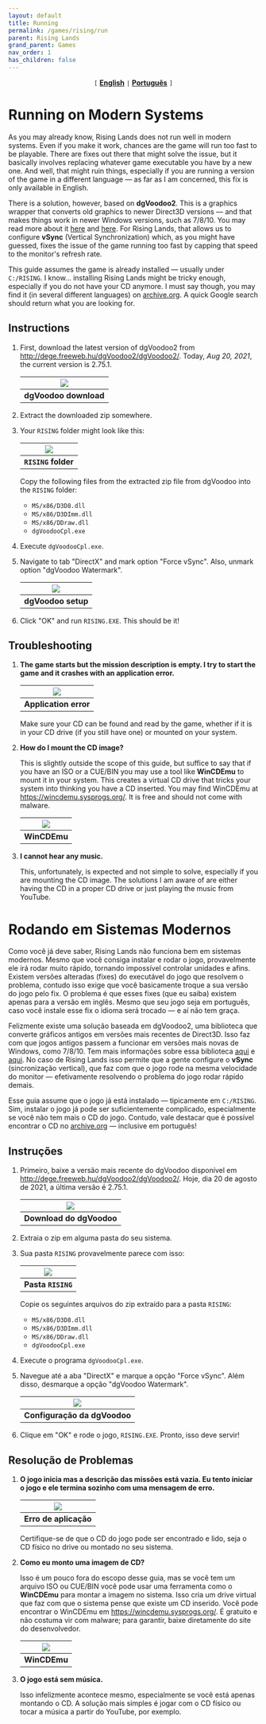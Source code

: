 ```yaml
---
layout: default
title: Running
permalink: /games/rising/run
parent: Rising Lands
grand_parent: Games
nav_order: 1
has_children: false
---
```


<center>
    <code>[</code>
    <a href="#running-on-modern-systems"><b>English</b></a>
    <code>|</code>
    <a href="#rodando-em-sistemas-modernos"><b>Português</b></a>
    <code>]</code>
</center>

# Running on Modern Systems

As you may already know, Rising Lands does not run well in modern systems. Even
if you make it work, chances are the game will run too fast to be playable.
There are fixes out there that might solve the issue, but it basically involves
replacing whatever game executable you have by a new one. And well, that might
ruin things, especially if you are running a version of the game in a different
language — as far as I am concerned, this fix is only available in English.

There is a solution, however, based on **dgVoodoo2**. This is a graphics
wrapper that converts old graphics to newer Direct3D versions — and that makes
things work in newer Windows versions, such as 7/8/10. You may read more about
it <a href="https://github.com/dege-diosg/dgVoodoo2" target="_blank">here</a>
and <a href="https://www.pcgamingwiki.com/wiki/DgVoodoo_2"
target="_blank">here</a>. For Rising Lands, that allows us to configure
**vSync** (Vertical Synchronization) which, as you might have guessed, fixes
the issue of the game running too fast by capping that speed to the monitor's
refresh rate.

This guide assumes the game is already installed — usually under `C:/RISING`. I
know... installing Rising Lands might be tricky enough, especially if you do
not have your CD anymore. I must say though, you may find it (in several
different languages) on
<a href="https://archive.org/details/software?query=rising+lands"
target="_blank">archive.org</a>. A quick Google search should return what you
are looking for.

## Instructions

1.  First, download the latest version of dgVoodoo2 from
    <a href="http://dege.freeweb.hu/dgVoodoo2/dgVoodoo2/" target="_blank">http://dege.freeweb.hu/dgVoodoo2/dgVoodoo2/</a>.
    Today, *Aug 20, 2021*, the current version is 2.75.1.

    | ![](images/2021-08-20-09-15-23.png) |
    | :---------------------------------: |
    |        **dgVoodoo download**        |

2.  Extract the downloaded zip somewhere.

3.  Your `RISING` folder might look like this:

    | ![](images/2021-08-20-00-58-17.png) |
    | :---------------------------------: |
    |         **`RISING` folder**         |

    Copy the following files from the extracted zip file from dgVoodoo into the
    `RISING` folder:

    - `MS/x86/D3D8.dll`
    - `MS/x86/D3DImm.dll`
    - `MS/x86/DDraw.dll`
    - `dgVoodooCpl.exe`

4.  Execute `dgVoodooCpl.exe`.

5.  Navigate to tab "DirectX" and mark option "Force vSync". Also, unmark option
    "dgVoodoo Watermark".

    | ![](images/2021-08-20-09-30-55.png) |
    | :---------------------------------: |
    |         **dgVoodoo setup**          |

6.  Click "OK" and run `RISING.EXE`. This should be it!

## Troubleshooting

1.  <b>The game starts but the mission description is empty. I try to start the
    game and it crashes with an application error.</b>

    | ![](images/2021-08-20-09-39-20.png) |
    | :---------------------------------: |
    |        **Application error**        |

    Make sure your CD can be found and read by the game, whether if it is in
    your CD drive (if you still have one) or mounted on your system.

2.  <b>How do I mount the CD image?</b>

    This is slightly outside the scope of this guide, but suffice to say that
    if you have an ISO or a CUE/BIN you may use a tool like **WinCDEmu** to
    mount it in your system. This creates a virtual CD drive that tricks your
    system into thinking you have a CD inserted. You may find WinCDEmu at <a
    href="https://wincdemu.sysprogs.org/"
    target="_blank">https://wincdemu.sysprogs.org/</a>. It is free and should
    not come with malware.

    | ![](images/2021-08-20-09-43-16.png) |
    | :---------------------------------: |
    |            **WinCDEmu**             |

3.  <b>I cannot hear any music.</b>

    This, unfortunately, is expected and not simple to solve, especially if you
    are mounting the CD image. The solutions I am aware of are either having the
    CD in a proper CD drive or just playing the music from YouTube.

# Rodando em Sistemas Modernos

Como você já deve saber, Rising Lands não funciona bem em sistemas modernos.
Mesmo que você consiga instalar e rodar o jogo, provavelmente ele irá rodar
muito rápido, tornando impossível controlar unidades e afins. Existem versões
alteradas (fixes) do executável do jogo que resolvem o problema, contudo isso
exige que você basicamente troque a sua versão do jogo pelo fix. O problema é
que esses fixes (que eu saiba) existem apenas para a versão em inglês. Mesmo que
seu jogo seja em português, caso você instale esse fix o idioma será trocado — e
aí não tem graça.

Felizmente existe uma solução baseada em dgVoodoo2, uma biblioteca que converte
gráficos antigos em versões mais recentes de Direct3D. Isso faz com que jogos
antigos passem a funcionar em versões mais novas de Windows, como 7/8/10. Tem
mais informações sobre essa biblioteca <a
href="https://github.com/dege-diosg/dgVoodoo2" target="_blank">aqui</a> e <a
href="https://www.pcgamingwiki.com/wiki/DgVoodoo_2" target="_blank">aqui</a>.
No caso de Rising Lands isso permite que a gente configure o **vSync**
(sincronização vertical), que faz com que o jogo rode na mesma velocidade do
monitor — efetivamente resolvendo o problema do jogo rodar rápido demais.

Esse guia assume que o jogo já está instalado — tipicamente em `C:/RISING`.
Sim, instalar o jogo já pode ser suficientemente complicado, especialmente se
você não tem mais o CD do jogo. Contudo, vale destacar que é possível encontrar
o CD no <a href="https://archive.org/details/software?query=rising+lands"
target="_blank">archive.org</a> — inclusive em português!

## Instruções

1.  Primeiro, baixe a versão mais recente do dgVoodoo disponível em
    <a href="http://dege.freeweb.hu/dgVoodoo2/dgVoodoo2/" target="_blank">http://dege.freeweb.hu/dgVoodoo2/dgVoodoo2/</a>.
    Hoje, dia 20 de agosto de 2021, a última versão é 2.75.1.

    | ![](images/2021-08-20-09-15-23.png) |
    | :---------------------------------: |
    |      **Download do dgVoodoo**       |

2.  Extraia o zip em alguma pasta do seu sistema.

3.  Sua pasta `RISING` provavelmente parece com isso:

    | ![](images/2021-08-20-00-58-17.png) |
    | :---------------------------------: |
    |         **Pasta `RISING`**          |

    Copie os seguintes arquivos do zip extraído para a pasta `RISING`:

    - `MS/x86/D3D8.dll`
    - `MS/x86/D3DImm.dll`
    - `MS/x86/DDraw.dll`
    - `dgVoodooCpl.exe`

4.  Execute o programa `dgVoodooCpl.exe`.

5.  Navegue até a aba "DirectX" e marque a opção "Force vSync". Além disso,
    desmarque a opção "dgVoodoo Watermark".

    | ![](images/2021-08-20-09-30-55.png) |
    | :---------------------------------: |
    |    **Configuração da dgVoodoo**     |

6.  Clique em "OK" e rode o jogo, `RISING.EXE`. Pronto, isso deve servir!

## Resolução de Problemas

1.  <b>O jogo inicia mas a descrição das missões está vazia. Eu tento iniciar o
    jogo e ele termina sozinho com uma mensagem de erro.</b>

    | ![](images/2021-08-20-09-39-20.png) |
    | :---------------------------------: |
    |        **Erro de aplicação**        |

    Certifique-se de que o CD do jogo pode ser encontrado e lido, seja o CD
    físico no drive ou montado no seu sistema.

2.  <b>Como eu monto uma imagem de CD?</b>

    Isso é um pouco fora do escopo desse guia, mas se você tem um arquivo ISO
    ou CUE/BIN você pode usar uma ferramenta como o **WinCDEmu** para montar a
    imagem no sistema. Isso cria um drive virtual que faz com que o sistema
    pense que existe um CD inserido. Você pode encontrar o WinCDEmu em <a
    href="https://wincdemu.sysprogs.org/"
    target="_blank">https://wincdemu.sysprogs.org/</a>. É gratuito e não
    costuma vir com malware; para garantir, baixe diretamente do site do
    desenvolvedor.

    | ![](images/2021-08-20-09-43-16.png) |
    | :---------------------------------: |
    |            **WinCDEmu**             |

3.  <b>O jogo está sem música.</b>

    Isso infelizmente acontece mesmo, especialmente se você está apenas montando
    o CD. A solução mais simples é jogar com o CD físico ou tocar a música a
    partir do YouTube, por exemplo.
